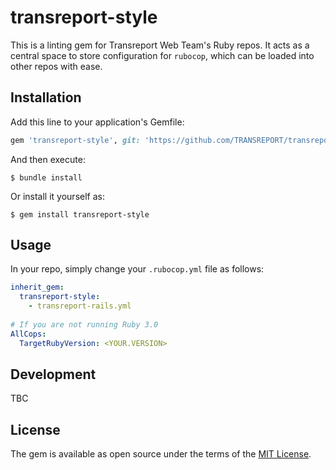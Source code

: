 # transreport-style

This is a linting gem for Transreport Web Team's Ruby repos.
It acts as a central space to store configuration for `rubocop`,
which can be loaded into other repos with ease.

## Installation

Add this line to your application's Gemfile:

```ruby
gem 'transreport-style', git: 'https://github.com/TRANSREPORT/transreport-style', tag: '0.1.0'
```

And then execute:

    $ bundle install

Or install it yourself as:

    $ gem install transreport-style

## Usage

In your repo, simply change your `.rubocop.yml` file as follows:

```yml
inherit_gem:
  transreport-style:
    - transreport-rails.yml
  
# If you are not running Ruby 3.0
AllCops:
  TargetRubyVersion: <YOUR.VERSION>
```

## Development

TBC

## License

The gem is available as open source under the terms of the [MIT License](https://opensource.org/licenses/MIT).
